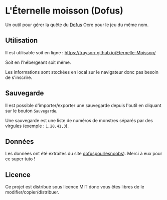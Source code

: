 # L'Éternelle moisson (Dofus)
Un outil pour gérer la quête du [Dofus](http://dofus.com) Ocre pour le jeu du même nom.

## Utilisation
Il est utilisable soit en ligne : https://traysorr.github.io/Eternelle-Moisson/

Soit en l'hébergeant soit même.

Les informations sont stockées en local sur le navigateur donc pas besoin de s'inscrire.

## Sauvegarde
Il est possible d'importer/exporter une sauvegarde depuis l'outil en cliquant sur le bouton `Sauvegarde`.

Une sauvegarde est une liste de numéros de monstres séparés par des virgules (exemple : `1,20,41,3`).

## Données
Les données ont été extraites du site [dofuspourlesnoobs](https://www.dofuspourlesnoobs.com/leacuteternelle-moisson.html)). Merci à eux pour ce super tuto !

## Licence
Ce projet est distribué sous licence MIT donc vous êtes libres de le modifier/copier/distribuer.
